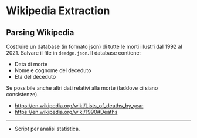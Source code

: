 # Wikipedia Extraction
## Parsing Wikipedia

Costruire un database (in formato json) di tutte le morti illustri dal 1992 al 2021. Salvare il file in `deadge.json`. 
Il database contiene: 

- Data di morte
- Nome e cognome del deceduto
- Età del deceduto

Se possibile anche altri dati relativi alla morte (laddove ci siano consistenze).

- https://en.wikipedia.org/wiki/Lists_of_deaths_by_year
- https://en.wikipedia.org/wiki/1990#Deaths

----------

+ Script per analisi statistica.


&nbsp;

